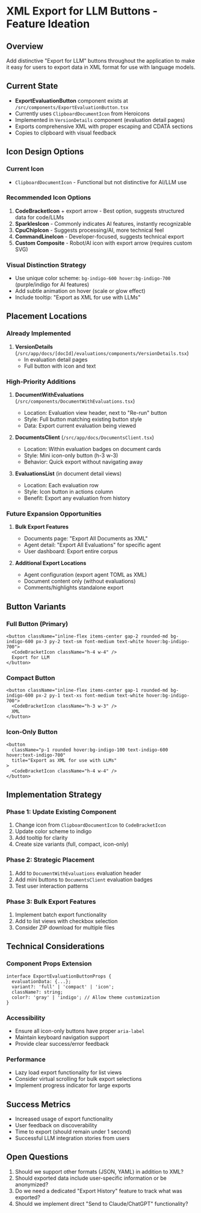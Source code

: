 # XML Export for LLM Buttons - Feature Ideation

## Overview
Add distinctive "Export for LLM" buttons throughout the application to make it easy for users to export data in XML format for use with language models.

## Current State
- **ExportEvaluationButton** component exists at `/src/components/ExportEvaluationButton.tsx`
- Currently uses `ClipboardDocumentIcon` from Heroicons
- Implemented in `VersionDetails` component (evaluation detail pages)
- Exports comprehensive XML with proper escaping and CDATA sections
- Copies to clipboard with visual feedback

## Icon Design Options

### Current Icon
- `ClipboardDocumentIcon` - Functional but not distinctive for AI/LLM use

### Recommended Icon Options
1. **CodeBracketIcon** + export arrow - Best option, suggests structured data for code/LLMs
2. **SparklesIcon** - Commonly indicates AI features, instantly recognizable
3. **CpuChipIcon** - Suggests processing/AI, more technical feel
4. **CommandLineIcon** - Developer-focused, suggests technical export
5. **Custom Composite** - Robot/AI icon with export arrow (requires custom SVG)

### Visual Distinction Strategy
- Use unique color scheme: `bg-indigo-600 hover:bg-indigo-700` (purple/indigo for AI features)
- Add subtle animation on hover (scale or glow effect)
- Include tooltip: "Export as XML for use with LLMs"

## Placement Locations

### Already Implemented
1. **VersionDetails** (`/src/app/docs/[docId]/evaluations/components/VersionDetails.tsx`)
   - In evaluation detail pages
   - Full button with icon and text

### High-Priority Additions

1. **DocumentWithEvaluations** (`/src/components/DocumentWithEvaluations.tsx`)
   - Location: Evaluation view header, next to "Re-run" button
   - Style: Full button matching existing button style
   - Data: Export current evaluation being viewed

2. **DocumentsClient** (`/src/app/docs/DocumentsClient.tsx`)
   - Location: Within evaluation badges on document cards
   - Style: Mini icon-only button (h-3 w-3)
   - Behavior: Quick export without navigating away

3. **EvaluationsList** (in document detail views)
   - Location: Each evaluation row
   - Style: Icon button in actions column
   - Benefit: Export any evaluation from history

### Future Expansion Opportunities

1. **Bulk Export Features**
   - Documents page: "Export All Documents as XML"
   - Agent detail: "Export All Evaluations" for specific agent
   - User dashboard: Export entire corpus

2. **Additional Export Locations**
   - Agent configuration (export agent TOML as XML)
   - Document content only (without evaluations)
   - Comments/highlights standalone export

## Button Variants

### Full Button (Primary)
```tsx
<button className="inline-flex items-center gap-2 rounded-md bg-indigo-600 px-3 py-2 text-sm font-medium text-white hover:bg-indigo-700">
  <CodeBracketIcon className="h-4 w-4" />
  Export for LLM
</button>
```

### Compact Button
```tsx
<button className="inline-flex items-center gap-1 rounded-md bg-indigo-600 px-2 py-1 text-xs font-medium text-white hover:bg-indigo-700">
  <CodeBracketIcon className="h-3 w-3" />
  XML
</button>
```

### Icon-Only Button
```tsx
<button 
  className="p-1 rounded hover:bg-indigo-100 text-indigo-600 hover:text-indigo-700"
  title="Export as XML for use with LLMs"
>
  <CodeBracketIcon className="h-4 w-4" />
</button>
```

## Implementation Strategy

### Phase 1: Update Existing Component
1. Change icon from `ClipboardDocumentIcon` to `CodeBracketIcon`
2. Update color scheme to indigo
3. Add tooltip for clarity
4. Create size variants (full, compact, icon-only)

### Phase 2: Strategic Placement
1. Add to `DocumentWithEvaluations` evaluation header
2. Add mini buttons to `DocumentsClient` evaluation badges
3. Test user interaction patterns

### Phase 3: Bulk Export Features
1. Implement batch export functionality
2. Add to list views with checkbox selection
3. Consider ZIP download for multiple files

## Technical Considerations

### Component Props Extension
```tsx
interface ExportEvaluationButtonProps {
  evaluationData: {...};
  variant?: 'full' | 'compact' | 'icon';
  className?: string;
  color?: 'gray' | 'indigo'; // Allow theme customization
}
```

### Accessibility
- Ensure all icon-only buttons have proper `aria-label`
- Maintain keyboard navigation support
- Provide clear success/error feedback

### Performance
- Lazy load export functionality for list views
- Consider virtual scrolling for bulk export selections
- Implement progress indicator for large exports

## Success Metrics
- Increased usage of export functionality
- User feedback on discoverability
- Time to export (should remain under 1 second)
- Successful LLM integration stories from users

## Open Questions
1. Should we support other formats (JSON, YAML) in addition to XML?
2. Should exported data include user-specific information or be anonymized?
3. Do we need a dedicated "Export History" feature to track what was exported?
4. Should we implement direct "Send to Claude/ChatGPT" functionality?